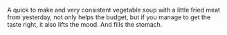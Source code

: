 A quick to make and very consistent vegetable soup with a little fried meat from yesterday, not only helps the budget, but if you manage to get the taste right, it also lifts the mood. And fills the stomach.
